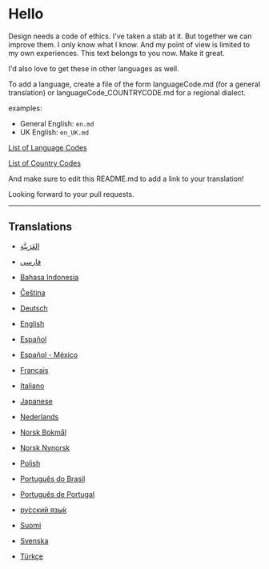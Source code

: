 # Hello

Design needs a code of ethics. I've taken a stab at it. But together we can improve them. I only know what I know. And my point of view is limited to my own experiences. This text belongs to you now. Make it great.

I'd also love to get these in other languages as well.

To add a language, create a file of the form languageCode.md (for a general translation) or languageCode_COUNTRYCODE.md for a regional dialect.

examples:
- General English: `en.md`
- UK English: `en_UK.md`

[List of Language Codes](https://www.w3schools.com/tags/ref_language_codes.asp)

[List of Country Codes](https://www.w3schools.com/tags/ref_country_codes.asp)

And make sure to edit this README.md to add a link to your translation!

Looking forward to your pull requests.

***

## Translations

* [العَرَبِيَّة](ar.md)

* [فارسی](fa.md)

* [Bahasa Indonesia](id_ID.md)

* [Čeština](cs.md)

* [Deutsch](de_DE.md)

* [English](en_US.md)

* [Español](es_ES.md)

* [Español - México](es_MX.md)

* [Français](fr_FR.md)

* [Italiano](it_IT.md)

* [Japanese](ja_JP.md)

* [Nederlands](nl.md)

* [Norsk Bokmål](nb_NO.md)

* [Norsk Nynorsk](nn_NO.md)

* [Polish](pl.md)

* [Português do Brasil](pt_BR.md)

* [Português de Portugal](pt_PT.md)

* [ру́сский язы́к](ru_RU.md)

* [Suomi](fi.md)

* [Svenska](sv_SE.md)

* [Türkçe](tr_TR.md)
